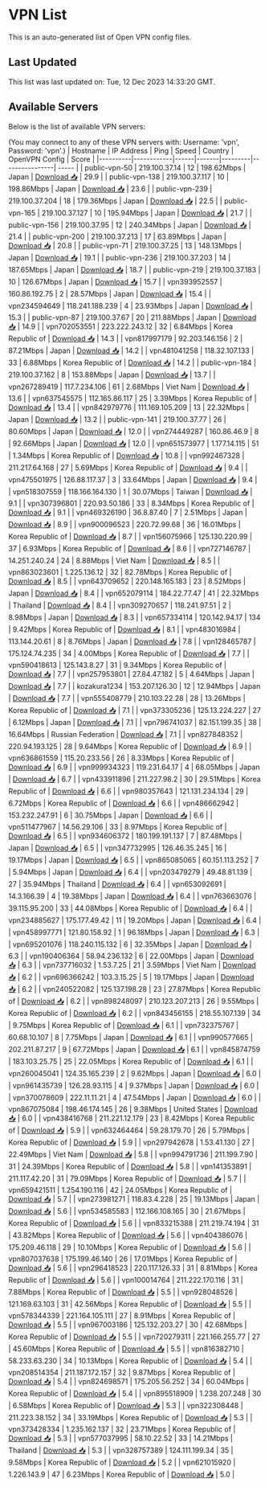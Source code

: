 # VPN List

This is an auto-generated list of Open VPN config files.

## Last Updated

This list was last updated on: Tue, 12 Dec 2023 14:33:20 GMT.

## Available Servers

Below is the list of available VPN servers:

(You may connect to any of these VPN servers with: Username: 'vpn', Password: 'vpn'.)
| Hostname | IP Address | Ping | Speed | Country | OpenVPN Config | Score |
|----------|------------|------|-------|---------|----------------| ----- |
| public-vpn-50 | 219.100.37.14 | 12 | 198.62Mbps | Japan | [Download 📥](./configs/server_0_JP.ovpn) | 29.9 |
| public-vpn-138 | 219.100.37.117 | 10 | 198.86Mbps | Japan | [Download 📥](./configs/server_1_JP.ovpn) | 23.6 |
| public-vpn-239 | 219.100.37.204 | 18 | 179.36Mbps | Japan | [Download 📥](./configs/server_2_JP.ovpn) | 22.5 |
| public-vpn-165 | 219.100.37.127 | 10 | 195.94Mbps | Japan | [Download 📥](./configs/server_3_JP.ovpn) | 21.7 |
| public-vpn-156 | 219.100.37.95 | 12 | 240.34Mbps | Japan | [Download 📥](./configs/server_4_JP.ovpn) | 21.4 |
| public-vpn-200 | 219.100.37.213 | 17 | 63.89Mbps | Japan | [Download 📥](./configs/server_5_JP.ovpn) | 20.8 |
| public-vpn-71 | 219.100.37.25 | 13 | 148.13Mbps | Japan | [Download 📥](./configs/server_6_JP.ovpn) | 19.1 |
| public-vpn-236 | 219.100.37.203 | 14 | 187.65Mbps | Japan | [Download 📥](./configs/server_7_JP.ovpn) | 18.7 |
| public-vpn-219 | 219.100.37.183 | 10 | 126.67Mbps | Japan | [Download 📥](./configs/server_8_JP.ovpn) | 15.7 |
| vpn393952557 | 160.86.192.75 | 2 | 28.57Mbps | Japan | [Download 📥](./configs/server_9_JP.ovpn) | 15.4 |
| vpn234594649 | 118.241.188.239 | 4 | 23.93Mbps | Japan | [Download 📥](./configs/server_10_JP.ovpn) | 15.3 |
| public-vpn-87 | 219.100.37.67 | 20 | 211.88Mbps | Japan | [Download 📥](./configs/server_11_JP.ovpn) | 14.9 |
| vpn702053551 | 223.222.243.12 | 32 | 6.84Mbps | Korea Republic of | [Download 📥](./configs/server_12_KR.ovpn) | 14.3 |
| vpn817997179 | 92.203.146.156 | 2 | 87.21Mbps | Japan | [Download 📥](./configs/server_13_JP.ovpn) | 14.2 |
| vpn481041258 | 118.32.107.133 | 33 | 6.88Mbps | Korea Republic of | [Download 📥](./configs/server_14_KR.ovpn) | 14.2 |
| public-vpn-184 | 219.100.37.162 | 8 | 153.88Mbps | Japan | [Download 📥](./configs/server_15_JP.ovpn) | 13.7 |
| vpn267289419 | 117.7.234.106 | 61 | 2.68Mbps | Viet Nam | [Download 📥](./configs/server_16_VN.ovpn) | 13.6 |
| vpn637545575 | 112.165.86.117 | 25 | 3.39Mbps | Korea Republic of | [Download 📥](./configs/server_17_KR.ovpn) | 13.4 |
| vpn842979776 | 111.169.105.209 | 13 | 22.32Mbps | Japan | [Download 📥](./configs/server_18_JP.ovpn) | 13.2 |
| public-vpn-141 | 219.100.37.77 | 26 | 80.60Mbps | Japan | [Download 📥](./configs/server_19_JP.ovpn) | 12.0 |
| vpn274449287 | 160.86.46.9 | 8 | 92.66Mbps | Japan | [Download 📥](./configs/server_20_JP.ovpn) | 12.0 |
| vpn651573977 | 1.177.14.115 | 51 | 1.34Mbps | Korea Republic of | [Download 📥](./configs/server_21_KR.ovpn) | 10.8 |
| vpn992467328 | 211.217.64.168 | 27 | 5.69Mbps | Korea Republic of | [Download 📥](./configs/server_22_KR.ovpn) | 9.4 |
| vpn475501975 | 126.88.117.37 | 3 | 33.64Mbps | Japan | [Download 📥](./configs/server_23_JP.ovpn) | 9.4 |
| vpn518307559 | 118.166.164.130 | 1 | 30.07Mbps | Taiwan | [Download 📥](./configs/server_24_TW.ovpn) | 9.1 |
| vpn307396801 | 220.93.50.186 | 33 | 8.34Mbps | Korea Republic of | [Download 📥](./configs/server_25_KR.ovpn) | 9.1 |
| vpn469326190 | 36.8.87.40 | 7 | 2.51Mbps | Japan | [Download 📥](./configs/server_26_JP.ovpn) | 8.9 |
| vpn900096523 | 220.72.99.68 | 36 | 16.01Mbps | Korea Republic of | [Download 📥](./configs/server_27_KR.ovpn) | 8.7 |
| vpn156075966 | 125.130.220.99 | 37 | 6.93Mbps | Korea Republic of | [Download 📥](./configs/server_28_KR.ovpn) | 8.6 |
| vpn727146787 | 14.251.240.24 | 24 | 8.88Mbps | Viet Nam | [Download 📥](./configs/server_29_VN.ovpn) | 8.5 |
| vpn863023601 | 1.225.136.12 | 32 | 82.78Mbps | Korea Republic of | [Download 📥](./configs/server_30_KR.ovpn) | 8.5 |
| vpn643709652 | 220.148.165.183 | 23 | 8.52Mbps | Japan | [Download 📥](./configs/server_31_JP.ovpn) | 8.4 |
| vpn652079114 | 184.22.77.47 | 41 | 22.32Mbps | Thailand | [Download 📥](./configs/server_32_TH.ovpn) | 8.4 |
| vpn309270657 | 118.241.97.51 | 2 | 8.98Mbps | Japan | [Download 📥](./configs/server_33_JP.ovpn) | 8.3 |
| vpn657334114 | 120.142.94.17 | 134 | 9.42Mbps | Korea Republic of | [Download 📥](./configs/server_34_KR.ovpn) | 8.1 |
| vpn483016984 | 113.144.20.61 | 8 | 8.76Mbps | Japan | [Download 📥](./configs/server_35_JP.ovpn) | 7.8 |
| vpn128465787 | 175.124.74.235 | 34 | 4.00Mbps | Korea Republic of | [Download 📥](./configs/server_36_KR.ovpn) | 7.7 |
| vpn590418613 | 125.143.8.27 | 31 | 9.34Mbps | Korea Republic of | [Download 📥](./configs/server_37_KR.ovpn) | 7.7 |
| vpn257953801 | 27.84.47.182 | 5 | 4.64Mbps | Japan | [Download 📥](./configs/server_38_JP.ovpn) | 7.7 |
| kozakura1234 | 153.207.126.30 | 12 | 12.94Mbps | Japan | [Download 📥](./configs/server_39_JP.ovpn) | 7.7 |
| vpn555408779 | 210.103.22.28 | 28 | 13.26Mbps | Korea Republic of | [Download 📥](./configs/server_40_KR.ovpn) | 7.1 |
| vpn373305236 | 125.13.224.227 | 27 | 6.12Mbps | Japan | [Download 📥](./configs/server_41_JP.ovpn) | 7.1 |
| vpn796741037 | 82.151.199.35 | 38 | 16.64Mbps | Russian Federation | [Download 📥](./configs/server_42_RU.ovpn) | 7.1 |
| vpn827848352 | 220.94.193.125 | 28 | 9.64Mbps | Korea Republic of | [Download 📥](./configs/server_43_KR.ovpn) | 6.9 |
| vpn636861559 | 115.20.233.56 | 26 | 8.33Mbps | Korea Republic of | [Download 📥](./configs/server_44_KR.ovpn) | 6.9 |
| vpn999934323 | 119.231.64.17 | 4 | 68.05Mbps | Japan | [Download 📥](./configs/server_45_JP.ovpn) | 6.7 |
| vpn433911896 | 211.227.98.2 | 30 | 29.51Mbps | Korea Republic of | [Download 📥](./configs/server_46_KR.ovpn) | 6.6 |
| vpn980357643 | 121.131.234.134 | 29 | 6.72Mbps | Korea Republic of | [Download 📥](./configs/server_47_KR.ovpn) | 6.6 |
| vpn486662942 | 153.232.247.91 | 6 | 30.75Mbps | Japan | [Download 📥](./configs/server_48_JP.ovpn) | 6.6 |
| vpn511477967 | 14.56.29.106 | 33 | 8.97Mbps | Korea Republic of | [Download 📥](./configs/server_49_KR.ovpn) | 6.5 |
| vpn934606372 | 180.199.191.137 | 7 | 87.48Mbps | Japan | [Download 📥](./configs/server_50_JP.ovpn) | 6.5 |
| vpn347732995 | 126.46.35.245 | 16 | 19.17Mbps | Japan | [Download 📥](./configs/server_51_JP.ovpn) | 6.5 |
| vpn865085065 | 60.151.113.252 | 7 | 5.94Mbps | Japan | [Download 📥](./configs/server_52_JP.ovpn) | 6.4 |
| vpn203479279 | 49.48.81.139 | 27 | 35.94Mbps | Thailand | [Download 📥](./configs/server_53_TH.ovpn) | 6.4 |
| vpn653092691 | 14.3.166.39 | 4 | 19.38Mbps | Japan | [Download 📥](./configs/server_54_JP.ovpn) | 6.4 |
| vpn763663076 | 39.115.95.200 | 33 | 44.08Mbps | Korea Republic of | [Download 📥](./configs/server_55_KR.ovpn) | 6.4 |
| vpn234885627 | 175.177.49.42 | 11 | 19.20Mbps | Japan | [Download 📥](./configs/server_56_JP.ovpn) | 6.4 |
| vpn458997771 | 121.80.158.92 | 1 | 96.18Mbps | Japan | [Download 📥](./configs/server_57_JP.ovpn) | 6.3 |
| vpn695201076 | 118.240.115.132 | 6 | 32.35Mbps | Japan | [Download 📥](./configs/server_58_JP.ovpn) | 6.3 |
| vpn190406364 | 58.94.236.132 | 6 | 22.00Mbps | Japan | [Download 📥](./configs/server_59_JP.ovpn) | 6.3 |
| vpn737716032 | 1.53.7.25 | 21 | 3.59Mbps | Viet Nam | [Download 📥](./configs/server_60_VN.ovpn) | 6.2 |
| vpn696366242 | 103.3.15.25 | 5 | 19.17Mbps | Japan | [Download 📥](./configs/server_61_JP.ovpn) | 6.2 |
| vpn240522082 | 125.137.198.28 | 23 | 27.87Mbps | Korea Republic of | [Download 📥](./configs/server_62_KR.ovpn) | 6.2 |
| vpn898248097 | 210.123.207.213 | 26 | 9.55Mbps | Korea Republic of | [Download 📥](./configs/server_63_KR.ovpn) | 6.2 |
| vpn843456155 | 218.55.107.139 | 34 | 9.75Mbps | Korea Republic of | [Download 📥](./configs/server_64_KR.ovpn) | 6.1 |
| vpn732375767 | 60.68.10.107 | 8 | 7.75Mbps | Japan | [Download 📥](./configs/server_65_JP.ovpn) | 6.1 |
| vpn990577665 | 202.211.87.217 | 9 | 67.72Mbps | Japan | [Download 📥](./configs/server_66_JP.ovpn) | 6.1 |
| vpn845874759 | 183.103.25.75 | 25 | 22.05Mbps | Korea Republic of | [Download 📥](./configs/server_67_KR.ovpn) | 6.1 |
| vpn260045041 | 124.35.165.239 | 2 | 9.62Mbps | Japan | [Download 📥](./configs/server_68_JP.ovpn) | 6.0 |
| vpn961435739 | 126.28.93.115 | 4 | 9.37Mbps | Japan | [Download 📥](./configs/server_69_JP.ovpn) | 6.0 |
| vpn370078609 | 222.11.11.21 | 4 | 47.54Mbps | Japan | [Download 📥](./configs/server_70_JP.ovpn) | 6.0 |
| vpn867075084 | 198.46.174.145 | 26 | 9.38Mbps | United States | [Download 📥](./configs/server_71_US.ovpn) | 6.0 |
| vpn438416768 | 211.221.12.179 | 23 | 8.42Mbps | Korea Republic of | [Download 📥](./configs/server_72_KR.ovpn) | 5.9 |
| vpn632464464 | 59.28.179.70 | 26 | 5.79Mbps | Korea Republic of | [Download 📥](./configs/server_73_KR.ovpn) | 5.9 |
| vpn297942678 | 1.53.41.130 | 27 | 22.49Mbps | Viet Nam | [Download 📥](./configs/server_74_VN.ovpn) | 5.8 |
| vpn994791736 | 211.199.7.90 | 31 | 24.39Mbps | Korea Republic of | [Download 📥](./configs/server_75_KR.ovpn) | 5.8 |
| vpn141353891 | 211.117.42.20 | 31 | 79.09Mbps | Korea Republic of | [Download 📥](./configs/server_76_KR.ovpn) | 5.7 |
| vpn659421511 | 1.254.190.116 | 42 | 24.05Mbps | Korea Republic of | [Download 📥](./configs/server_77_KR.ovpn) | 5.7 |
| vpn273981271 | 118.83.4.228 | 25 | 19.13Mbps | Japan | [Download 📥](./configs/server_78_JP.ovpn) | 5.6 |
| vpn534585583 | 112.166.108.165 | 30 | 21.67Mbps | Korea Republic of | [Download 📥](./configs/server_79_KR.ovpn) | 5.6 |
| vpn833215388 | 211.219.74.194 | 31 | 43.82Mbps | Korea Republic of | [Download 📥](./configs/server_80_KR.ovpn) | 5.6 |
| vpn404386076 | 175.209.46.118 | 29 | 10.10Mbps | Korea Republic of | [Download 📥](./configs/server_81_KR.ovpn) | 5.6 |
| vpn807037638 | 175.199.46.140 | 26 | 17.01Mbps | Korea Republic of | [Download 📥](./configs/server_82_KR.ovpn) | 5.6 |
| vpn296418523 | 220.117.126.33 | 31 | 8.81Mbps | Korea Republic of | [Download 📥](./configs/server_83_KR.ovpn) | 5.6 |
| vpn100014764 | 211.222.170.116 | 31 | 7.88Mbps | Korea Republic of | [Download 📥](./configs/server_84_KR.ovpn) | 5.5 |
| vpn928048526 | 121.169.63.103 | 31 | 42.56Mbps | Korea Republic of | [Download 📥](./configs/server_85_KR.ovpn) | 5.5 |
| vpn578344339 | 221.164.105.111 | 27 | 8.91Mbps | Korea Republic of | [Download 📥](./configs/server_86_KR.ovpn) | 5.5 |
| vpn967003186 | 125.132.203.27 | 30 | 42.68Mbps | Korea Republic of | [Download 📥](./configs/server_87_KR.ovpn) | 5.5 |
| vpn720279311 | 221.166.255.77 | 27 | 45.60Mbps | Korea Republic of | [Download 📥](./configs/server_88_KR.ovpn) | 5.5 |
| vpn816382710 | 58.233.63.230 | 34 | 10.13Mbps | Korea Republic of | [Download 📥](./configs/server_89_KR.ovpn) | 5.4 |
| vpn208514354 | 211.187.172.157 | 32 | 9.87Mbps | Korea Republic of | [Download 📥](./configs/server_90_KR.ovpn) | 5.4 |
| vpn824698571 | 175.205.56.252 | 34 | 60.04Mbps | Korea Republic of | [Download 📥](./configs/server_91_KR.ovpn) | 5.4 |
| vpn895518909 | 1.238.207.248 | 30 | 6.58Mbps | Korea Republic of | [Download 📥](./configs/server_92_KR.ovpn) | 5.3 |
| vpn322308448 | 211.223.38.152 | 34 | 33.19Mbps | Korea Republic of | [Download 📥](./configs/server_93_KR.ovpn) | 5.3 |
| vpn373428334 | 1.235.162.137 | 32 | 23.71Mbps | Korea Republic of | [Download 📥](./configs/server_94_KR.ovpn) | 5.3 |
| vpn577037995 | 58.10.22.52 | 33 | 14.21Mbps | Thailand | [Download 📥](./configs/server_95_TH.ovpn) | 5.3 |
| vpn328757389 | 124.111.199.34 | 35 | 9.58Mbps | Korea Republic of | [Download 📥](./configs/server_96_KR.ovpn) | 5.2 |
| vpn621015920 | 1.226.143.9 | 47 | 6.23Mbps | Korea Republic of | [Download 📥](./configs/server_97_KR.ovpn) | 5.0 |
